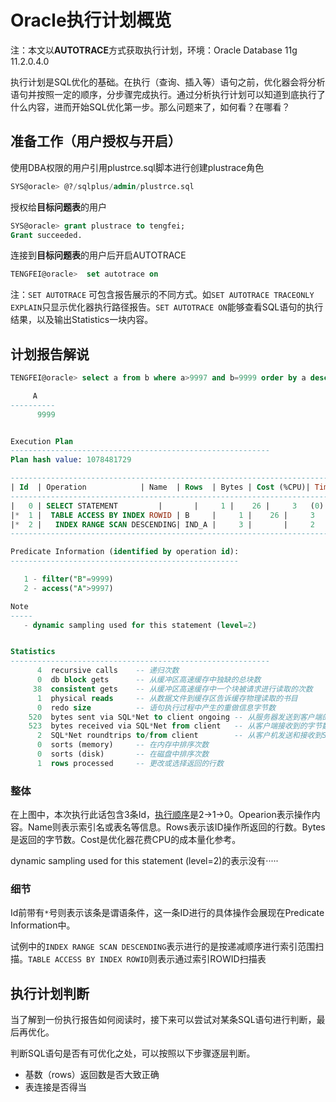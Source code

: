 # Oracle执行计划概览

注：本文以**AUTOTRACE**方式获取执行计划，环境：Oracle Database 11g 11.2.0.4.0

执行计划是SQL优化的基础。在执行（查询、插入等）语句之前，优化器会将分析语句并按照一定的顺序，分步骤完成执行。通过分析执行计划可以知道到底执行了什么内容，进而开始SQL优化第一步。那么问题来了，如何看？在哪看？

## 准备工作（用户授权与开启）

使用DBA权限的用户引用plustrce.sql脚本进行创建plustrace角色

```sql
SYS@oracle> @?/sqlplus/admin/plustrce.sql
```

授权给**目标问题表**的用户

```sql
SYS@oracle> grant plustrace to tengfei;
Grant succeeded.
```

连接到**目标问题表**的用户后开启AUTOTRACE

```sql
TENGFEI@oracle>  set autotrace on
```

注：`SET AUTOTRACE` 可包含报告展示的不同方式。如`SET AUTOTRACE TRACEONLY EXPLAIN`只显示优化器执行路径报告。`SET AUTOTRACE ON`能够查看SQL语句的执行结果，以及输出Statistics一块内容。

## 计划报告解说

```sql
TENGFEI@oracle> select a from b where a>9997 and b=9999 order by a desc;

	 A
----------
      9999


Execution Plan
----------------------------------------------------------
Plan hash value: 1078481729

--------------------------------------------------------------------------------------
| Id  | Operation		     | Name  | Rows  | Bytes | Cost (%CPU)| Time     |
--------------------------------------------------------------------------------------
|   0 | SELECT STATEMENT	     |	     |	   1 |	  26 |	   3   (0)| 00:00:01 |
|*  1 |  TABLE ACCESS BY INDEX ROWID | B     |	   1 |	  26 |	   3   (0)| 00:00:01 |
|*  2 |   INDEX RANGE SCAN DESCENDING| IND_A |	   3 |	     |	   2   (0)| 00:00:01 |
--------------------------------------------------------------------------------------

Predicate Information (identified by operation id):
---------------------------------------------------

   1 - filter("B"=9999)
   2 - access("A">9997)

Note
-----
   - dynamic sampling used for this statement (level=2)


Statistics
----------------------------------------------------------
	  4  recursive calls    -- 递归次数
	  0  db block gets      -- 从缓冲区高速缓存中独缺的总块数
	 38  consistent gets    -- 从缓冲区高速缓存中一个块被请求进行读取的次数
	  1  physical reads     -- 从数据文件到缓存区告诉缓存物理读取的书目
	  0  redo size          -- 语句执行过程中产生的重做信息字节数
	520  bytes sent via SQL*Net to client ongoing -- 从服务器发送到客户端的字节数
	523  bytes received via SQL*Net from client   -- 从客户端接收到的字节数
	  2  SQL*Net roundtrips to/from client        -- 从客户机发送和接收到SQL*Net消息的总数
	  0  sorts (memory)     -- 在内存中排序次数
	  0  sorts (disk)       -- 在磁盘中排序次数
	  1  rows processed     -- 更改或选择返回的行数

```

### 整体

在上图中，本次执行此话包含3条Id，[执行顺序]()是2->1->0。Opearion表示操作内容。Name则表示索引名或表名等信息。Rows表示该ID操作所返回的行数。Bytes是返回的字节数。Cost是优化器花费CPU的成本量化参考。

dynamic sampling used for this statement (level=2)的表示没有·····

### 细节

Id前带有`*`号则表示该条是谓语条件，这一条ID进行的具体操作会展现在Predicate Information中。

试例中的`INDEX RANGE SCAN DESCENDING`表示进行的是按递减顺序进行索引范围扫描。`TABLE ACCESS BY INDEX ROWID`则表示通过索引ROWID扫描表

## 执行计划判断

当了解到一份执行报告如何阅读时，接下来可以尝试对某条SQL语句进行判断，最后再优化。

判断SQL语句是否有可优化之处，可以按照以下步骤逐层判断。

- 基数（rows）返回数是否大致正确
- 表连接是否得当